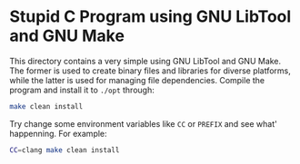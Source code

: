 # Stupid C Program using GNU LibTool and GNU Make

This directory contains a very simple using GNU LibTool and GNU Make. The former is used to create binary files and libraries for diverse platforms, while the latter is used for managing file dependencies. Compile the program and install it to `./opt` through:

```bash
make clean install
```

Try change some environment variables like `CC` or `PREFIX` and see what' happenning. For example:

```bash
CC=clang make clean install
```
